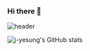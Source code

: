 ### Hi there 👋
![header](https://capsule-render.vercel.app/api?type=waving&color=auto&height=300&section=header&text=Welcome%20j-yesung%20space&fontSize=65)

![j-yesung's GitHub stats](https://github-readme-stats.vercel.app/api?username=j-yesung&show_icons=true&theme=onedark)
